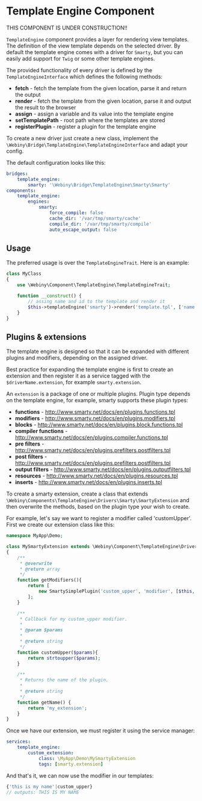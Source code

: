Template Engine Component
=========================
THIS COMPONENT IS UNDER CONSTRUCTION!!

`TemplateEngine` component provides a layer for rendering view templates. The definition of the view template depends
on the selected driver. By default the template engine comes with a driver for `Smarty`, but you can easily add
support for `Twig` or some other template engines.

The provided functionality of every driver is defined by the `TemplateEngineInterface` which defines the following methods:
- **fetch** - fetch the template from the given location, parse it and return the output
- **render** - fetch the template from the given location, parse it and output the result to the browser
- **assign** - assign a variable and its value into the template engine
- **setTemplatePath** - root path where the templates are stored
- **registerPlugin** - register a plugin for the template engine

To create a new driver just create a new class, implement the `\Webiny\Bridge\TemplateEngine\TemplateEngineInterface`
and adapt your config.

The default configuration looks like this:
```yaml
bridges:
    template_engine:
        smarty: '\Webiny\Bridge\TemplateEngine\Smarty\Smarty'
components:
    template_engine:
        engines:
            smarty:
                force_compile: false
                cache_dir: '/var/tmp/smarty/cache'
                compile_dir: '/var/tmp/smarty/compile'
                auto_escape_output: false
```

## Usage

The preferred usage is over the `TemplateEngineTrait`.
Here is an example:

```php
class MyClass
{
	use \Webiny\Component\TemplateEngine\TemplateEngineTrait;

	function __construct() {
	    // assing name and id to the template and render it
		$this->templateEngine('smarty')->render('template.tpl', ['name'=>'John', 'id'=>15]);
	}
}
```

## Plugins & extensions

The template engine is designed so that it can be expanded with different plugins and modifiers, depending on the assigned
driver.

Best practice for expanding the template engine is first to create an extension and then register it as a service
tagged with the `$driverName.extension`, for example `smarty.extension`.

An `extension` is a package of one or multiple plugins. Plugin type depends on the template engine, for example, smarty
supports these plugin types:
- **functions** - http://www.smarty.net/docs/en/plugins.functions.tpl
- **modifiers** - http://www.smarty.net/docs/en/plugins.modifiers.tpl
- **blocks** - http://www.smarty.net/docs/en/plugins.block.functions.tpl
- **compiler functions** - http://www.smarty.net/docs/en/plugins.compiler.functions.tpl
- **pre filters** - http://www.smarty.net/docs/en/plugins.prefilters.postfilters.tpl
- **post filters** - http://www.smarty.net/docs/en/plugins.prefilters.postfilters.tpl
- **output filters** - http://www.smarty.net/docs/en/plugins.outputfilters.tpl
- **resources** - http://www.smarty.net/docs/en/plugins.resources.tpl
- **inserts** - http://www.smarty.net/docs/en/plugins.inserts.tpl

To create a smarty extension, create a class that extends `\Webiny\Components\TemplateEngine\Drivers\Smarty\SmartyExtension`
and then overwrite the methods, based on the plugin type your wish to create.

For example, let's say we want to register a modifier called 'customUpper'. First we create our extension class like this:

```php
namespace MyApp\Demo;

class MySmartyExtension extends \Webiny\Component\TemplateEngine\Drivers\Smarty\SmartyExtension
{
	/**
	 * @overwrite
	 * @return array
	 */
	function getModifiers(){
		return [
			new SmartySimplePlugin('custom_upper', 'modifier', [$this, 'customUpper'])
		];
	}

	/**
	 * Callback for my custom_upper modifier.
	 *
	 * @param $params
	 *
	 * @return string
	 */
	function customUpper($params){
		return strtoupper($params);
	}

	/**
	 * Returns the name of the plugin.
	 *
	 * @return string
	 */
	function getName() {
		return 'my_extension';
	}
}
```

Once we have our extension, we must register it using the service manager:

```yaml
services:
    template_engine:
        custom_extension:
            class: \MyApp\Demo\MySmartyExtension
            tags: [smarty.extension]
```

And that's it, we can now use the modifier in our templates:

```php
{'this is my name'|custom_upper}
// outputs: THIS IS MY NAME
```